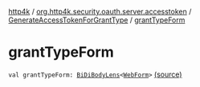 [http4k](../../index.md) / [org.http4k.security.oauth.server.accesstoken](../index.md) / [GenerateAccessTokenForGrantType](index.md) / [grantTypeForm](./grant-type-form.md)

# grantTypeForm

`val grantTypeForm: `[`BiDiBodyLens`](../../org.http4k.lens/-bi-di-body-lens/index.md)`<`[`WebForm`](../../org.http4k.lens/-web-form/index.md)`>` [(source)](https://github.com/http4k/http4k/blob/master/http4k-security-oauth/src/main/kotlin/org/http4k/security/oauth/server/accesstoken/GenerateAccessTokenForGrantType.kt#L71)